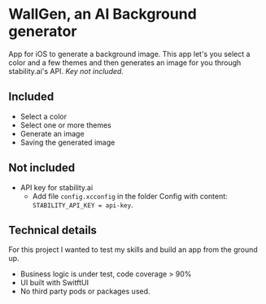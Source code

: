 # WallGen, an AI Background generator
App for iOS to generate a background image. This app let's you select a color and a few themes and then generates an image for you through stability.ai's API. _Key not included._

## Included
- Select a color
- Select one or more themes
- Generate an image
- Saving the generated image

## Not included
- API key for stability.ai
    - Add file `config.xcconfig` in the folder Config with content: `STABILITY_API_KEY = api-key`.

## Technical details
For this project I wanted to test my skills and build an app from the ground up.
- Business logic is under test, code coverage > 90%
- UI built with SwitftUI
- No third party pods or packages used.
